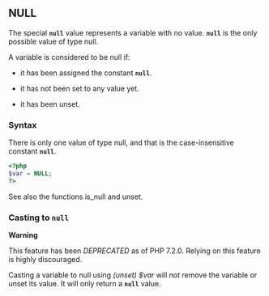 NULL
----

The special **`null`** value represents a variable with no value.
**`null`** is the only possible value of type <span
class="type">null</span>.

A variable is considered to be <span class="type">null</span> if:

-   it has been assigned the constant **`null`**.

-   it has not been set to any value yet.

-   it has been <span class="function">unset</span>.

### Syntax

There is only one value of type <span class="type">null</span>, and that
is the case-insensitive constant **`null`**.

``` php
<?php
$var = NULL;       
?>
```

See also the functions <span class="function">is\_null</span> and <span
class="function">unset</span>.

### Casting to **`null`**

**Warning**

This feature has been *DEPRECATED* as of PHP 7.2.0. Relying on this
feature is highly discouraged.

Casting a variable to <span class="type">null</span> using *(unset)
$var* will *not* remove the variable or unset its value. It will only
return a **`null`** value.
